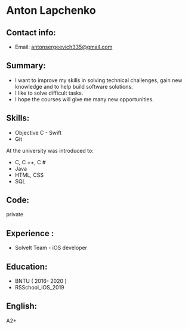 
# Anton Lapchenko 

## Contact info:
* Email: antonsergeevich335@gmail.com

## Summary:
* I want to improve my skills in solving technical challenges, gain new knowledge  and to help build software solutions. 
* I like to solve difficult tasks. 
* I hope the courses will give me many new opportunities.

## Skills:
* Objective C - Swift
* Git

At the university was introduced to:
*  C, C ++, C #
*  Java
*  HTML, CSS
*  SQL

## Code:
private

##  Experience :
* SolveIt Team - iOS developer

## Education: 
* BNTU ( 2016- 2020 )
* RSSchool_iOS_2019

## English:
 A2+

